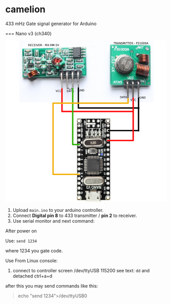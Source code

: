 # camelion
433 mHz Gate signal generator for Arduino

=== Nano v3 (ch340)

![image](https://github.com/sw3nlab/camelion/blob/master/nano.png)

1) Upload `main.ino` to your arduino controller.
2) Connect **Digital pin 8** to 433 transmitter  / **pin 2** to receiver.
3) Use serial monitor and next command:

After power on

Use: `send 1234`

 where 1234 you gate code.
 
 Use From Linux console:
 
 1) connect to controller
 screen /dev/ttyUSB 115200
see text: `dd`
and detached ctrl+a+d

after this you may send commands like this:

> echo "send 1234">/dev/ttyUSB0

